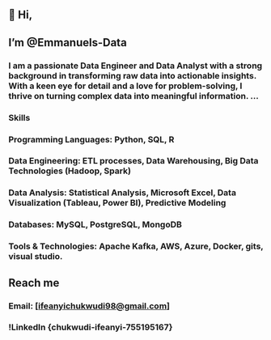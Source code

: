 ## 👋 Hi,
## I’m @Emmanuels-Data
### I am a passionate Data Engineer and Data Analyst with a strong background in transforming raw data into actionable insights. With a keen eye for detail and a love for problem-solving, I thrive on turning complex data into meaningful information. ...

### Skills
### Programming Languages: Python, SQL, R
### Data Engineering: ETL processes, Data Warehousing, Big Data Technologies (Hadoop, Spark)
### Data Analysis: Statistical Analysis, Microsoft Excel, Data Visualization (Tableau, Power BI), Predictive Modeling
### Databases: MySQL, PostgreSQL, MongoDB
### Tools & Technologies: Apache Kafka, AWS, Azure, Docker, gits, visual studio.

## Reach me
### Email: [ifeanyichukwudi98@gmail.com]
### !LinkedIn {chukwudi-ifeanyi-755195167}


